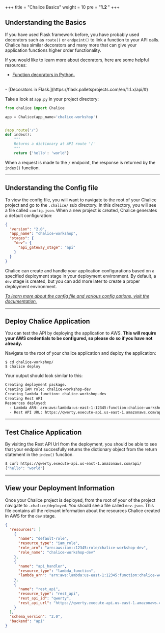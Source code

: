 +++
title = "Chalice Basics"
weight = 10
pre = "<b>1.2 </b>"
+++

## Understanding the Basics

If you have used Flask framework before, you have probably used decorators such as ```route()``` or ```endpoint()``` to link a function to your API calls. Chalice has similar decorators and many more that can give your application functions higher order functionality.

If you would like to learn more about decorators, here are some helpful resources:
<br>
  - [Function decorators in Python.](https://docs.python.org/3.7/whatsnew/2.4.html#pep-318-decorators-for-functions-and-methods)
<br>
  - [Decorators in Flask.](https://flask.palletsprojects.com/en/1.1.x/api/#)

Take a look at ```app.py``` in your project directory:
```python
from chalice import Chalice

app = Chalice(app_name='chalice-workshop')


@app.route('/')
def index():
    """
    Returns a dictionary at API route '/'
    """
    return {'hello': 'world'}
```

When a request is made to the ```/``` endpoint, the response is returned by the ```index()``` function.

___

## Understanding the Config file

To view the config file, you will want to navigate to the root of your Chalice project and go to the ```.chalice/``` sub directory. In this directory, you will see a file called ```config.json```. When a new project is created, Chalice generates a default configuration:

```json
{
  "version": "2.0",
  "app_name": "chalice-workshop",
  "stages": {
    "dev": {
      "api_gateway_stage": "api"
    }
  }
}
```

Chalice can create and handle your application configurations based on a specified deployment stage in your deployment environment. By default, a ```dev``` stage is created, but you can add more later to create a proper deployment environment. 

*[To learn more about the config file and various config options, visit the documentation.](https://aws.github.io/chalice/topics/configfile.html#configuration-file)*

___

## Deploy Chalice Application

You can test the API by deploying the application to AWS. **This will require your AWS credentials to be configured, so please do so if you have not already.**

Navigate to the root of your chalice application and deploy the application:

```
$ cd chalice-workshop/
$ chalice deploy
```

Your output should look similar to this:

```bash
Creating deployment package.
Creating IAM role: chalice-workshop-dev
Creating lambda function: chalice-workshop-dev
Creating Rest API
Resources deployed:
  - Lambda ARN: arn:aws:lambda:us-east-1:12345:function:chalice-workshop-dev
  - Rest API URL: https://qwerty.execute-api.us-east-1.amazonaws.com/api/
```

___

## Test Chalice Application

By visiting the Rest API Url from the deployment, you should be able to see that your endpoint succesfully returns the dictionary object from the return statement in the ```index()``` function.

```bash
$ curl https://qwerty.execute-api.us-east-1.amazonaws.com/api/
{"hello": "world"}
```

___

## View your Deployment Information

Once your Chalice project is deployed, from the root of your of the project navigate to ```.chalice/deployed```. You should see a file called ```dev.json```. This file contains all the relevant information about the resources Chalice created in AWS for the ```dev``` stage.

```json
{
  "resources": [
    {
      "name": "default-role",
      "resource_type": "iam_role",
      "role_arn": "arn:aws:iam::12345:role/chalice-workshop-dev",
      "role_name": "chalice-workshop-dev"
    },
    {
      "name": "api_handler",
      "resource_type": "lambda_function",
      "lambda_arn": "arn:aws:lambda:us-east-1:12345:function:chalice-workshop-dev"
    },
    {
      "name": "rest_api",
      "resource_type": "rest_api",
      "rest_api_id": "qwerty",
      "rest_api_url": "https://qwerty.execute-api.us-east-1.amazonaws.com/api/"
    }
  ],
  "schema_version": "2.0",
  "backend": "api"
}
```
